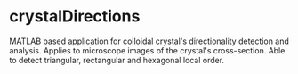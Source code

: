 # crystalDirections
MATLAB based application for colloidal crystal's directionality detection and analysis. Applies to microscope images of the crystal's cross-section. Able to detect triangular, rectangular and hexagonal local order.
